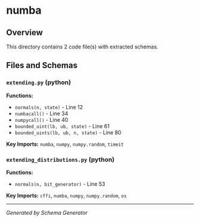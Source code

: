 # numba

## Overview

This directory contains 2 code file(s) with extracted schemas.

## Files and Schemas

### `extending.py` (python)

**Functions:**
- `normals(n, state)` - Line 12
- `numbacall()` - Line 34
- `numpycall()` - Line 40
- `bounded_uint(lb, ub, state)` - Line 61
- `bounded_uints(lb, ub, n, state)` - Line 80

**Key Imports:** `numba`, `numpy`, `numpy.random`, `timeit`

### `extending_distributions.py` (python)

**Functions:**
- `normals(n, bit_generator)` - Line 53

**Key Imports:** `cffi`, `numba`, `numpy`, `numpy.random`, `os`

---
*Generated by Schema Generator*